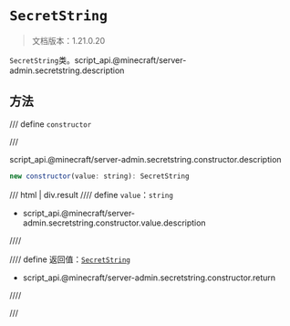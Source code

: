 # `SecretString`

> 文档版本：1.21.0.20

`SecretString`类。script_api.@minecraft/server-admin.secretstring.description

## 方法

/// define
`constructor`


///

script_api.@minecraft/server-admin.secretstring.constructor.description

```js
new constructor(value: string): SecretString
```

/// html | div.result
//// define
`value`：`string`

- script_api.@minecraft/server-admin.secretstring.constructor.value.description


////

//// define
返回值：[`SecretString`](./secretstring.md)

- script_api.@minecraft/server-admin.secretstring.constructor.return


////

///

